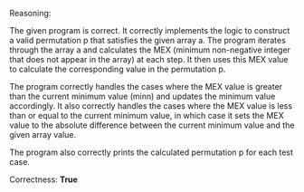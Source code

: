Reasoning:

The given program is correct. It correctly implements the logic to construct a valid permutation p that satisfies the given array a. The program iterates through the array a and calculates the MEX (minimum non-negative integer that does not appear in the array) at each step. It then uses this MEX value to calculate the corresponding value in the permutation p.

The program correctly handles the cases where the MEX value is greater than the current minimum value (minn) and updates the minimum value accordingly. It also correctly handles the cases where the MEX value is less than or equal to the current minimum value, in which case it sets the MEX value to the absolute difference between the current minimum value and the given array value.

The program also correctly prints the calculated permutation p for each test case.

Correctness: **True**